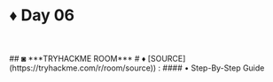 # ♦ Day 06
</br>
</br>
 ## ◙ ***TRYHACKME ROOM***
# ♦ [SOURCE](https://tryhackme.com/r/room/source)) : 
#### • Step-By-Step Guide 
